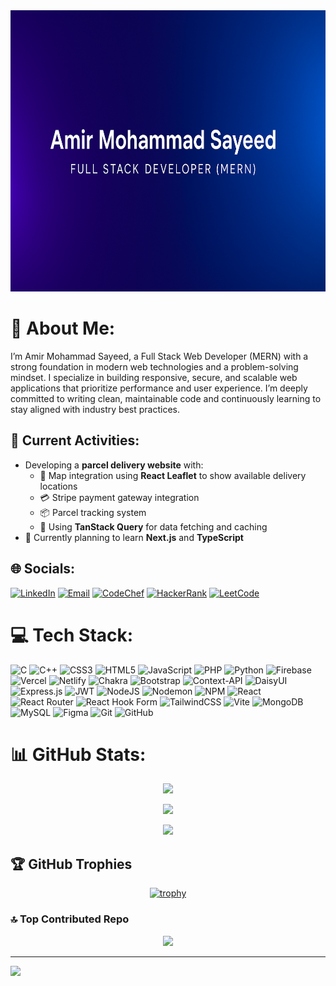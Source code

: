 <img src="https://github.com/amirsayeed/amirsayeed/blob/main/bannerImage.png" width="100%" height="450" alt="Banner"/>

# 💫 About Me:
I’m Amir Mohammad Sayeed, a Full Stack Web Developer (MERN) with a strong foundation in modern web technologies and a problem-solving mindset. I specialize in building responsive, secure, and scalable web applications that prioritize performance and user experience. I’m deeply committed to writing clean, maintainable code and continuously learning to stay aligned with industry best practices.


## 🔧 Current Activities:
<ul>
  <li>Developing a <strong>parcel delivery website</strong> with:
    <ul>
      <li>📍 Map integration using <strong>React Leaflet</strong> to show available delivery locations</li>
      <li>💳 Stripe payment gateway integration</li>
      <li>📦 Parcel tracking system</li>
      <li>📡 Using <strong>TanStack Query</strong> for data fetching and caching</li>
    </ul>
  </li>
  <li>📘 Currently planning to learn <strong>Next.js</strong> and <strong>TypeScript</strong></li>
</ul>


## 🌐 Socials:
[![LinkedIn](https://img.shields.io/badge/LinkedIn-%230077B5.svg?logo=linkedin&logoColor=white)](https://linkedin.com/in/amir-mohammad-sayeed-412169175)
[![Email](https://img.shields.io/badge/Email-D14836?logo=gmail&logoColor=white)](mailto:amirsayeed090@gmail.com)
[![CodeChef](https://img.shields.io/badge/CodeChef-5B4638?logo=codechef&logoColor=white)](https://www.codechef.com/users/acute_frogs_75)
[![HackerRank](https://img.shields.io/badge/HackerRank-2EC866?logo=HackerRank&logoColor=white)](https://www.hackerrank.com/amirsayeed090)
[![LeetCode](https://img.shields.io/badge/LeetCode-FFA116?logo=LeetCode&logoColor=white)](https://www.leetcode.com/amirsayeed)


# 💻 Tech Stack:
![C](https://img.shields.io/badge/c-%2300599C.svg?style=for-the-badge&logo=c&logoColor=white) ![C++](https://img.shields.io/badge/c++-%2300599C.svg?style=for-the-badge&logo=c%2B%2B&logoColor=white) ![CSS3](https://img.shields.io/badge/css3-%231572B6.svg?style=for-the-badge&logo=css3&logoColor=white) ![HTML5](https://img.shields.io/badge/html5-%23E34F26.svg?style=for-the-badge&logo=html5&logoColor=white) ![JavaScript](https://img.shields.io/badge/javascript-%23323330.svg?style=for-the-badge&logo=javascript&logoColor=%23F7DF1E) ![PHP](https://img.shields.io/badge/php-%23777BB4.svg?style=for-the-badge&logo=php&logoColor=white) ![Python](https://img.shields.io/badge/python-3670A0?style=for-the-badge&logo=python&logoColor=ffdd54) ![Firebase](https://img.shields.io/badge/firebase-%23039BE5.svg?style=for-the-badge&logo=firebase) ![Vercel](https://img.shields.io/badge/vercel-%23000000.svg?style=for-the-badge&logo=vercel&logoColor=white) ![Netlify](https://img.shields.io/badge/netlify-%23000000.svg?style=for-the-badge&logo=netlify&logoColor=#00C7B7) ![Chakra](https://img.shields.io/badge/chakra-%234ED1C5.svg?style=for-the-badge&logo=chakraui&logoColor=white) ![Bootstrap](https://img.shields.io/badge/bootstrap-%238511FA.svg?style=for-the-badge&logo=bootstrap&logoColor=white) ![Context-API](https://img.shields.io/badge/Context--Api-000000?style=for-the-badge&logo=react) ![DaisyUI](https://img.shields.io/badge/daisyui-5A0EF8?style=for-the-badge&logo=daisyui&logoColor=white) ![Express.js](https://img.shields.io/badge/express.js-%23404d59.svg?style=for-the-badge&logo=express&logoColor=%2361DAFB) ![JWT](https://img.shields.io/badge/JWT-black?style=for-the-badge&logo=JSON%20web%20tokens) ![NodeJS](https://img.shields.io/badge/node.js-6DA55F?style=for-the-badge&logo=node.js&logoColor=white) ![Nodemon](https://img.shields.io/badge/NODEMON-%23323330.svg?style=for-the-badge&logo=nodemon&logoColor=%BBDEAD) ![NPM](https://img.shields.io/badge/NPM-%23CB3837.svg?style=for-the-badge&logo=npm&logoColor=white) ![React](https://img.shields.io/badge/react-%2320232a.svg?style=for-the-badge&logo=react&logoColor=%2361DAFB) ![React Router](https://img.shields.io/badge/React_Router-CA4245?style=for-the-badge&logo=react-router&logoColor=white) ![React Hook Form](https://img.shields.io/badge/React%20Hook%20Form-%23EC5990.svg?style=for-the-badge&logo=reacthookform&logoColor=white) ![TailwindCSS](https://img.shields.io/badge/tailwindcss-%2338B2AC.svg?style=for-the-badge&logo=tailwind-css&logoColor=white) ![Vite](https://img.shields.io/badge/vite-%23646CFF.svg?style=for-the-badge&logo=vite&logoColor=white) ![MongoDB](https://img.shields.io/badge/MongoDB-%234ea94b.svg?style=for-the-badge&logo=mongodb&logoColor=white) ![MySQL](https://img.shields.io/badge/mysql-4479A1.svg?style=for-the-badge&logo=mysql&logoColor=white) ![Figma](https://img.shields.io/badge/figma-%23F24E1E.svg?style=for-the-badge&logo=figma&logoColor=white) ![Git](https://img.shields.io/badge/git-%23F05033.svg?style=for-the-badge&logo=git&logoColor=white) ![GitHub](https://img.shields.io/badge/github-%23121011.svg?style=for-the-badge&logo=github&logoColor=white)


# 📊 GitHub Stats:
<div align="center">
  
![](https://github-readme-stats.vercel.app/api?username=amirsayeed&theme=dark&hide_border=false&include_all_commits=false&count_private=false)<br/>

![](https://nirzak-streak-stats.vercel.app/?user=amirsayeed&theme=dark&hide_border=false)<br/>

![](https://github-readme-stats.vercel.app/api/top-langs/?username=amirsayeed&theme=dark&hide_border=false&include_all_commits=false&count_private=false&layout=compact)

</div>

## 🏆 GitHub Trophies
<div align ="center">
  
[![trophy](https://github-profile-trophy.vercel.app/?username=amirsayeed&theme=onedark&title=-Stars,-Issues,-PullRequest,-Reviews)](https://github.com/ryo-ma/github-profile-trophy)

</div>

### 🔝 Top Contributed Repo
<div align="center">
  
![](https://github-contributor-stats.vercel.app/api?username=amirsayeed&limit=5&theme=dark&combine_all_yearly_contributions=true)

</div>

---
![](https://komarev.com/ghpvc/?username=amirsayeed&color=blue)


<!-- Proudly created with GPRM ( https://gprm.itsvg.in ) -->
